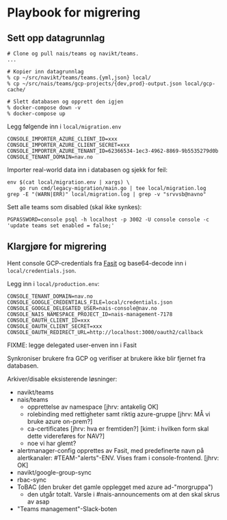 # Playbook for migrering

## Sett opp datagrunnlag

```
# Clone og pull nais/teams og navikt/teams.
...

# Kopier inn datagrunnlag
% cp ~/src/navikt/teams/teams.{yml,json} local/
% cp ~/src/nais/teams/gcp-projects/{dev,prod}-output.json local/gcp-cache/

# Slett databasen og opprett den igjen
% docker-compose down -v
% docker-compose up
```

Legg følgende inn i `local/migration.env`

```
CONSOLE_IMPORTER_AZURE_CLIENT_ID=xxx
CONSOLE_IMPORTER_AZURE_CLIENT_SECRET=xxx
CONSOLE_IMPORTER_AZURE_TENANT_ID=62366534-1ec3-4962-8869-9b5535279d0b
CONSOLE_TENANT_DOMAIN=nav.no
```

Importer real-world data inn i databasen og sjekk for feil:

```
env $(cat local/migration.env | xargs) \
    go run cmd/legacy-migration/main.go | tee local/migration.log
grep -E "(WARN|ERR)" local/migration.log | grep -v "srvvsb@navno"
```

Sett alle teams som disabled (skal ikke synkes):

```
PGPASSWORD=console psql -h localhost -p 3002 -U console console -c 'update teams set enabled = false;'
```

## Klargjøre for migrering

Hent console GCP-credentials fra [Fasit](https://fasit.nais.io/tenant/nav/management?feature=console&tab=helm_values)
og base64-decode inn i `local/credentials.json`.

Legg inn i `local/production.env`:
```
CONSOLE_TENANT_DOMAIN=nav.no
CONSOLE_GOOGLE_CREDENTIALS_FILE=local/credentials.json
CONSOLE_GOOGLE_DELEGATED_USER=nais-console@nav.no
CONSOLE_NAIS_NAMESPACE_PROJECT_ID=nais-management-7178
CONSOLE_OAUTH_CLIENT_ID=xxx
CONSOLE_OAUTH_CLIENT_SECRET=xxx
CONSOLE_OAUTH_REDIRECT_URL=http://localhost:3000/oauth2/callback
```

FIXME: legge delegated user-enven inn i Fasit

Synkroniser brukere fra GCP og verifiser at brukere ikke blir fjernet fra databasen.

Arkiver/disable eksisterende løsninger:
- navikt/teams
- nais/teams
  - opprettelse av namespace [jhrv: antakelig OK]
  - rolebinding med rettigheter samt riktig azure-gruppe [jhrv: MÅ vi bruke azure on-prem?]
  - ca-certificates [jhrv: hva er fremtiden?] [kimt: i hvilken form skal dette videreføres for NAV?]
  - noe vi har glemt?
- alertmanager-config opprettes av Fasit, med predefinerte navn på alertkanaler: #TEAM-"alerts"-ENV. Vises fram i console-frontend. [jhrv: OK]
- navikt/google-group-sync
- rbac-sync
- ToBAC (den bruker det gamle opplegget med azure ad-"morgruppa")
  - den utgår totalt. Varsle i #nais-announcements om at den skal skrus av asap
- "Teams management"-Slack-boten